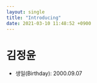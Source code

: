 ```yaml
---
layout: single
title: "Introducing"
date: 2021-03-10 11:48:52 +0900
---
```


# **김정윤**

* 생일(Birthday): 2000.09.07
